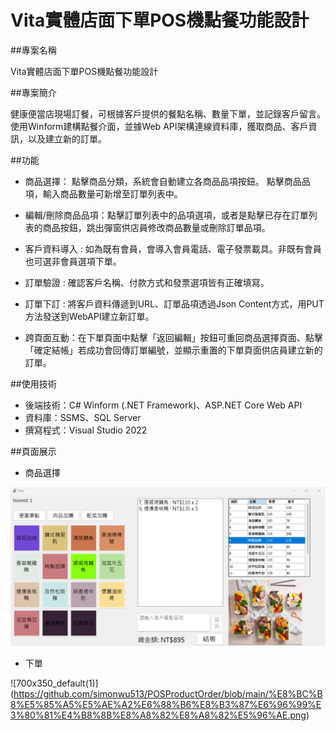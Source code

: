 # Vita實體店面下單POS機點餐功能設計

##專案名稱

Vita實體店面下單POS機點餐功能設計

##專案簡介

健康便當店現場訂餐，可根據客戶提供的餐點名稱、數量下單，並記錄客戶留言。
使用Winform建構點餐介面，並據Web API架構連線資料庫，獲取商品、客戶資訊，以及建立新的訂單。

##功能

- 商品選擇： 點擊商品分類，系統會自動建立各商品品項按鈕。
            點擊商品品項，輸入商品數量可新增至訂單列表中。
- 編輯/刪除商品品項：點擊訂單列表中的品項選項，或者是點擊已存在訂單列表的商品按鈕，跳出彈窗供店員修改商品數量或刪除訂單品項。

- 客戶資料導入 : 如為既有會員，會導入會員電話、電子發票載具。非既有會員也可選非會員選項下單。

- 訂單驗證 : 確認客戶名稱、付款方式和發票選項皆有正確填寫。

- 訂單下訂 : 將客戶資料傳遞到URL、訂單品項透過Json Content方式，用PUT方法發送到WebAPI建立新訂單。

- 跨頁面互動：在下單頁面中點擊「返回編輯」按鈕可重回商品選擇頁面、點擊「確定結帳」若成功會回傳訂單編號，並顯示重置的下單頁面供店員建立新的訂單。

##使用技術

- 後端技術：C# Winform (.NET Framework)、ASP.NET Core Web API
- 資料庫：SSMS、SQL Server
- 撰寫程式：Visual Studio 2022

##頁面展示

- 商品選擇

![700x350_default(1)](https://github.com/simonwu513/POSProductOrder/blob/main/%E5%BA%97%E5%93%A1%E9%81%B8%E6%93%87%E9%A4%90%E9%BB%9E%E9%A0%81%E9%9D%A2.png)

- 下單

![700x350_default(1)]
(https://github.com/simonwu513/POSProductOrder/blob/main/%E8%BC%B8%E5%85%A5%E5%AE%A2%E6%88%B6%E8%B3%87%E6%96%99%E3%80%81%E4%B8%8B%E8%A8%82%E8%A8%82%E5%96%AE.png)
